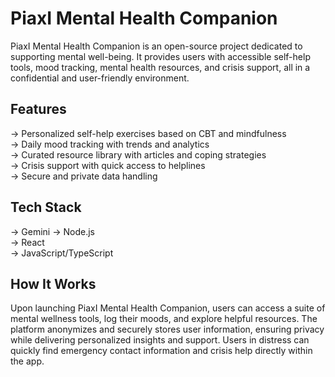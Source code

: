 # PiaxI Mental Health Companion

PiaxI Mental Health Companion is an open-source project dedicated to supporting mental well-being. It provides users with accessible self-help tools, mood tracking, mental health resources, and crisis support, all in a confidential and user-friendly environment.

## Features

-> Personalized self-help exercises based on CBT and mindfulness  
-> Daily mood tracking with trends and analytics  
-> Curated resource library with articles and coping strategies  
-> Crisis support with quick access to helplines  
-> Secure and private data handling  

## Tech Stack

-> Gemini
-> Node.js  
-> React  
-> JavaScript/TypeScript  

## How It Works

Upon launching PiaxI Mental Health Companion, users can access a suite of mental wellness tools, log their moods, and explore helpful resources. The platform anonymizes and securely stores user information, ensuring privacy while delivering personalized insights and support. Users in distress can quickly find emergency contact information and crisis help directly within the app.
